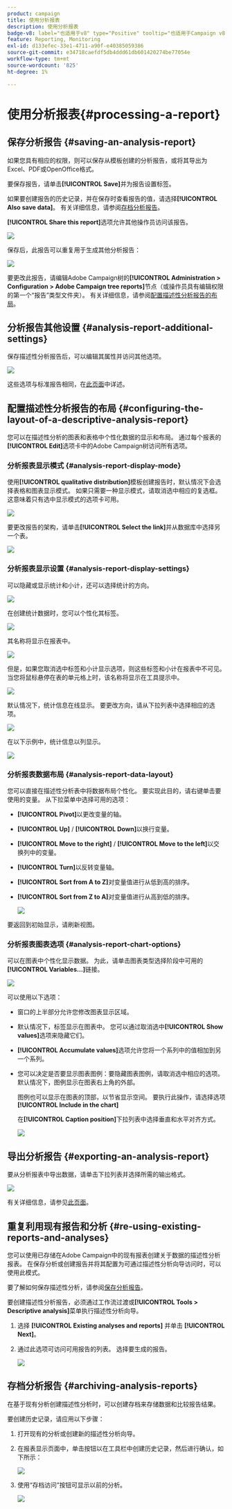 ```yaml
---
product: campaign
title: 使用分析报表
description: 使用分析报表
badge-v8: label="也适用于v8" type="Positive" tooltip="也适用于Campaign v8"
feature: Reporting, Monitoring
exl-id: d133efec-33e1-4711-a90f-e40385059386
source-git-commit: e34718caefdf5db4ddd61db601420274be77054e
workflow-type: tm+mt
source-wordcount: '825'
ht-degree: 1%

---
```


# 使用分析报表{#processing-a-report}



## 保存分析报告 {#saving-an-analysis-report}

如果您具有相应的权限，则可以保存从模板创建的分析报告，或将其导出为Excel、PDF或OpenOffice格式。

要保存报告，请单击&#x200B;**[!UICONTROL Save]**&#x200B;并为报告设置标签。

如果要创建报告的历史记录，并在保存时查看报告的值，请选择&#x200B;**[!UICONTROL Also save data]**。 有关详细信息，请参阅[存档分析报告](#archiving-analysis-reports)。

**[!UICONTROL Share this report]**&#x200B;选项允许其他操作员访问该报告。

![](assets/s_ncs_user_report_wizard_010.png)

保存后，此报告可以重复用于生成其他分析报告：

![](assets/s_ncs_user_report_wizard_08a.png)

要更改此报告，请编辑Adobe Campaign树的&#x200B;**[!UICONTROL Administration > Configuration > Adobe Campaign tree reports]**&#x200B;节点（或操作员具有编辑权限的第一个“报告”类型文件夹）。 有关详细信息，请参阅[配置描述性分析报告的布局](#configuring-the-layout-of-a-descriptive-analysis-report)。

## 分析报告其他设置 {#analysis-report-additional-settings}

保存描述性分析报告后，可以编辑其属性并访问其他选项。

![](assets/s_ncs_user_report_wizard_08b.png)

这些选项与标准报告相同，在[此页面](../../reporting/using/properties-of-the-report.md)中详述。

## 配置描述性分析报告的布局 {#configuring-the-layout-of-a-descriptive-analysis-report}

您可以在描述性分析的图表和表格中个性化数据的显示和布局。 通过每个报表的&#x200B;**[!UICONTROL Edit]**&#x200B;选项卡中的Adobe Campaign树访问所有选项。

### 分析报表显示模式 {#analysis-report-display-mode}

使用&#x200B;**[!UICONTROL qualitative distribution]**&#x200B;模板创建报告时，默认情况下会选择表格和图表显示模式。 如果只需要一种显示模式，请取消选中相应的复选框。 这意味着只有选中显示模式的选项卡可用。

![](assets/s_ncs_advuser_report_display_01.png)

要更改报告的架构，请单击&#x200B;**[!UICONTROL Select the link]**&#x200B;并从数据库中选择另一个表。

![](assets/s_ncs_advuser_report_display_02.png)

### 分析报表显示设置 {#analysis-report-display-settings}

可以隐藏或显示统计和小计，还可以选择统计的方向。

![](assets/s_ncs_advuser_report_display_05.png)

在创建统计数据时，您可以个性化其标签。

![](assets/s_ncs_advuser_report_display_06.png)

其名称将显示在报表中。

![](assets/s_ncs_advuser_report_display_07.png)

但是，如果您取消选中标签和小计显示选项，则这些标签和小计在报表中不可见。 当您将鼠标悬停在表的单元格上时，该名称将显示在工具提示中。

![](assets/s_ncs_advuser_report_display_08.png)

默认情况下，统计信息在线显示。 要更改方向，请从下拉列表中选择相应的选项。

![](assets/s_ncs_advuser_report_wizard_035a.png)

在以下示例中，统计信息以列显示。

![](assets/s_ncs_advuser_report_wizard_035.png)

### 分析报表数据布局 {#analysis-report-data-layout}

您可以直接在描述性分析表中将数据布局个性化。 要实现此目的，请右键单击要使用的变量。 从下拉菜单中选择可用的选项：

* **[!UICONTROL Pivot]**&#x200B;以更改变量的轴。
* **[!UICONTROL Up]** / **[!UICONTROL Down]**&#x200B;以换行变量。
* **[!UICONTROL Move to the right]** / **[!UICONTROL Move to the left]**&#x200B;以交换列中的变量。
* **[!UICONTROL Turn]**&#x200B;以反转变量轴。
* **[!UICONTROL Sort from A to Z]**&#x200B;对变量值进行从低到高的排序。
* **[!UICONTROL Sort from Z to A]**&#x200B;对变量值进行从高到低的排序。

  ![](assets/s_ncs_advuser_report_wizard_016.png)

要返回到初始显示，请刷新视图。

### 分析报表图表选项 {#analysis-report-chart-options}

可以在图表中个性化显示数据。 为此，请单击图表类型选择阶段中可用的&#x200B;**[!UICONTROL Variables...]**&#x200B;链接。

![](assets/s_ncs_advuser_report_wizard_3c.png)

可以使用以下选项：

* 窗口的上半部分允许您修改图表显示区域。
* 默认情况下，标签显示在图表中。 您可以通过取消选中&#x200B;**[!UICONTROL Show values]**&#x200B;选项来隐藏它们。
* **[!UICONTROL Accumulate values]**&#x200B;选项允许您将一个系列中的值相加到另一个系列。
* 您可以决定是否要显示图表图例：要隐藏图表图例，请取消选中相应的选项。 默认情况下，图例显示在图表右上角的外部。

  图例也可以显示在图表的顶部，以节省显示空间。 要执行此操作，请选择选项&#x200B;**[!UICONTROL Include in the chart]**

  在&#x200B;**[!UICONTROL Caption position]**&#x200B;下拉列表中选择垂直和水平对齐方式。

  ![](assets/s_ncs_advuser_report_wizard_3d.png)

## 导出分析报告 {#exporting-an-analysis-report}

要从分析报表中导出数据，请单击下拉列表并选择所需的输出格式。

![](assets/s_ncs_user_report_wizard_09.png)

有关详细信息，请参见[此页面](../../reporting/using/actions-on-reports.md)。

## 重复利用现有报告和分析 {#re-using-existing-reports-and-analyses}

您可以使用已存储在Adobe Campaign中的现有报表创建关于数据的描述性分析报表。 在保存分析或创建报告并将其配置为可通过描述性分析向导访问时，可以使用此模式。

要了解如何保存描述性分析，请参阅[保存分析报告](#saving-an-analysis-report)。

要创建描述性分析报告，必须通过工作流过渡或&#x200B;**[!UICONTROL Tools > Descriptive analysis]**&#x200B;菜单执行描述性分析向导。

1. 选择 **[!UICONTROL Existing analyses and reports]** 并单击 **[!UICONTROL Next]**。
1. 通过此选项可访问可用报告的列表。 选择要生成的报告。

   ![](assets/s_ncs_user_report_wizard_01.png)

## 存档分析报告 {#archiving-analysis-reports}

在基于现有分析创建描述性分析时，可以创建存档来存储数据和比较报告结果。

要创建历史记录，请应用以下步骤：

1. 打开现有的分析或创建新的描述性分析向导。
1. 在报表显示页面中，单击按钮以在工具栏中创建历史记录，然后进行确认，如下所示：

   ![](assets/reporting_descriptive_historize_icon.png)

1. 使用“存档访问”按钮可显示以前的分析。

   ![](assets/reporting_descriptive_historize_access.png)

